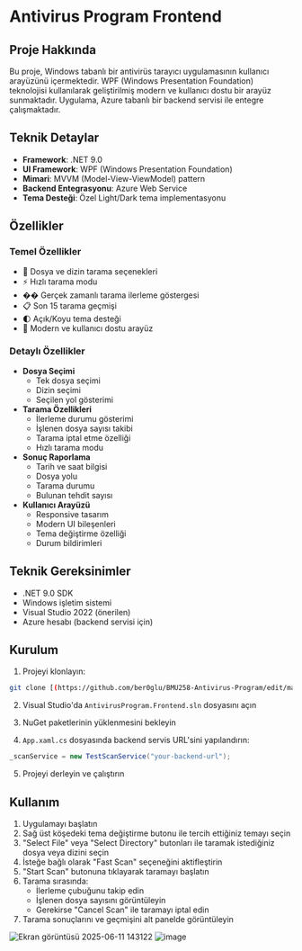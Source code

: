 # Antivirus Program Frontend

## Proje Hakkında
Bu proje, Windows tabanlı bir antivirüs tarayıcı uygulamasının kullanıcı arayüzünü içermektedir. WPF (Windows Presentation Foundation) teknolojisi kullanılarak geliştirilmiş modern ve kullanıcı dostu bir arayüz sunmaktadır. Uygulama, Azure tabanlı bir backend servisi ile entegre çalışmaktadır.

## Teknik Detaylar
- **Framework**: .NET 9.0
- **UI Framework**: WPF (Windows Presentation Foundation)
- **Mimari**: MVVM (Model-View-ViewModel) pattern
- **Backend Entegrasyonu**: Azure Web Service
- **Tema Desteği**: Özel Light/Dark tema implementasyonu

## Özellikler
### Temel Özellikler
- 🎯 Dosya ve dizin tarama seçenekleri
- ⚡ Hızlı tarama modu
- �� Gerçek zamanlı tarama ilerleme göstergesi
- 📋 Son 15 tarama geçmişi
- 🌓 Açık/Koyu tema desteği
- 🎨 Modern ve kullanıcı dostu arayüz

### Detaylı Özellikler
- **Dosya Seçimi**
  - Tek dosya seçimi
  - Dizin seçimi
  - Seçilen yol gösterimi
- **Tarama Özellikleri**
  - İlerleme durumu gösterimi
  - İşlenen dosya sayısı takibi
  - Tarama iptal etme özelliği
  - Hızlı tarama modu
- **Sonuç Raporlama**
  - Tarih ve saat bilgisi
  - Dosya yolu
  - Tarama durumu
  - Bulunan tehdit sayısı
- **Kullanıcı Arayüzü**
  - Responsive tasarım
  - Modern UI bileşenleri
  - Tema değiştirme özelliği
  - Durum bildirimleri

## Teknik Gereksinimler
- .NET 9.0 SDK
- Windows işletim sistemi
- Visual Studio 2022 (önerilen)
- Azure hesabı (backend servisi için)

## Kurulum
1. Projeyi klonlayın:
```bash
git clone [(https://github.com/ber0glu/BMU258-Antivirus-Program/edit/main/AntivirusProgram.Frontend)]
```

2. Visual Studio'da `AntivirusProgram.Frontend.sln` dosyasını açın

3. NuGet paketlerinin yüklenmesini bekleyin

4. `App.xaml.cs` dosyasında backend servis URL'sini yapılandırın:
```csharp
_scanService = new TestScanService("your-backend-url");
```

5. Projeyi derleyin ve çalıştırın

## Kullanım
1. Uygulamayı başlatın
2. Sağ üst köşedeki tema değiştirme butonu ile tercih ettiğiniz temayı seçin
3. "Select File" veya "Select Directory" butonları ile taramak istediğiniz dosya veya dizini seçin
4. İsteğe bağlı olarak "Fast Scan" seçeneğini aktifleştirin
5. "Start Scan" butonuna tıklayarak taramayı başlatın
6. Tarama sırasında:
   - İlerleme çubuğunu takip edin
   - İşlenen dosya sayısını görüntüleyin
   - Gerekirse "Cancel Scan" ile taramayı iptal edin
7. Tarama sonuçlarını ve geçmişini alt panelde görüntüleyin



![Ekran görüntüsü 2025-06-11 143122](https://github.com/user-attachments/assets/691ccd57-500e-4c03-9adb-452968a734fc)
![image](https://github.com/user-attachments/assets/35f05a80-7494-4ce9-9df1-ff08a8e522eb)

